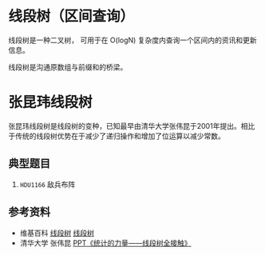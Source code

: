 # 线段树（区间查询）

线段树是一种二叉树，
可用于在 O(logN) 复杂度内查询一个区间内的资讯和更新信息。

线段树是沟通原数组与前缀和的桥梁。

# 张昆玮线段树

张昆玮线段树是线段树的变种，已知最早由清华大学张伟昆于2001年提出。相比于传统的线段树优势在于减少了递归操作和增加了位运算以减少常数。

## 典型题目

1. `HDU1166` 敌兵布阵

## 参考资料

- 维基百科 [线段树](https://zh.wikipedia.org/wiki/%E7%BA%BF%E6%AE%B5%E6%A0%91_(%E5%8C%BA%E9%97%B4%E6%9F%A5%E8%AF%A2)) [线段树](https://zh.wikipedia.org/wiki/%E7%B7%9A%E6%AE%B5%E6%A8%B9_(%E5%84%B2%E5%AD%98%E5%8D%80%E9%96%93))
- 清华大学 张伟昆 [PPT《统计的力量——线段树全接触》](https://wenku.baidu.com/view/f27db60ee87101f69e319544.html)
